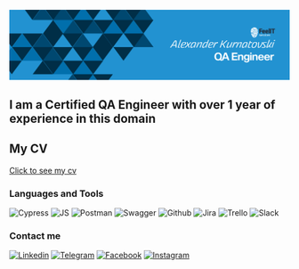 [![Header](https://github.com/kurnatovskii/Kurnatovskii/blob/main/assets/Group%206.png)](https://www.linkedin.com/in/curnatovschi/)

## I am a Certified QA Engineer with over 1 year of experience in this domain

## My CV
[Click to see my cv](https://drive.google.com/file/d/1mf_Un67A8IatJbyN-sWVAngM4ybP1jcA/view?usp=sharing)

### Languages and Tools
![Cypress](https://img.shields.io/badge/Cypress-090909?style=for-the-badge&logo=cypress&logoColor=68d3a7)
![JS](https://img.shields.io/badge/JavaScript-090909?style=for-the-badge&logo=javascript&logoColor=F0DB4F)
![Postman](https://img.shields.io/badge/Postman-090909?style=for-the-badge&logo=postman&logoColor=f76837)
![Swagger](https://img.shields.io/badge/Swagger-090909?style=for-the-badge&logo=swagger&logoColor=699503)
![Github](https://img.shields.io/badge/GitHub-090909?style=for-the-badge&logo=github&logoColor=732f99)
![Jira](https://img.shields.io/badge/Jira-090909?style=for-the-badge&logo=jira&logoColor=2480f7)
![Trello](https://img.shields.io/badge/Trello-090909?style=for-the-badge&logo=trello&logoColor=0283d1)
![Slack](https://img.shields.io/badge/Slack-090909?style=for-the-badge&logo=slack&logoColor=d91d57)

### Сontact me
[![Linkedin](https://img.shields.io/badge/Linkedin-090909?style=for-the-badge&logo=linkedin&logoColor=0e62bc)](https://www.linkedin.com/in/curnatovschi/)
[![Telegram](https://img.shields.io/badge/Telegram-090909?style=for-the-badge&logo=telegram&logoColor=25a3e3)](https://t.me/kurnatovski)
[![Facebook](https://img.shields.io/badge/Facebook-090909?style=for-the-badge&logo=facebook&logoColor=1873eb)](https://www.facebook.com/kurnatovskii.a)
[![Instagram](https://img.shields.io/badge/Instagram-090909?style=for-the-badge&logo=instagram&logoColor=ef0092)](https://www.instagram.com/kurnatovskii_/)